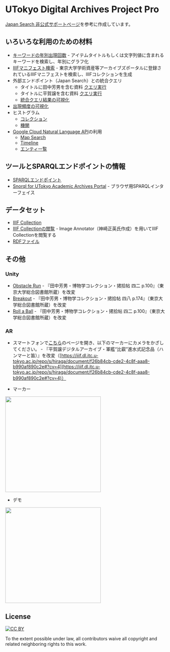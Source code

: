 # UTokyo Digital Archives Project Pro

[Japan Search 非公式サポートページ](https://www.kanzaki.com/works/ld/jpsearch/)を参考に作成しています。

## いろいろな利用のための材料
* [キーワードの年別出現回数](https://nakamura196.github.io/portal_pro/kwitem-frequency/) - アイテムタイトルもしくは文字列値に含まれるキーワードを検索し、年別にグラフ化
* [IIIFマニフェスト検索](https://diyhistory.org/public/portal_pro/iiif-manifest.php) - 東京大学学術資産等アーカイブズポータルに登録されているIIIFマニフェストを検索し、IIIFコレクションを生成
* 外部エンドポイント（Japan Search）との統合クエリ
  * タイトルに田中芳男を含む資料 [クエリ実行](https://nakamura196.github.io/portal_pro/snorql/?query=PREFIX+dct%3A+%3Chttp%3A%2F%2Fpurl.org%2Fdc%2Fterms%2F%3E%0D%0APREFIX+jps%3A+%3Chttps%3A%2F%2Fjpsearch.go.jp%2Fterm%2Fproperty%23%3E%0D%0APREFIX+schema%3A+%3Chttp%3A%2F%2Fschema.org%2F%3E%0D%0ASELECT+DISTINCT+%3Fs+%3Ftitle+%3Forg+%3Fimage+WHERE+%7B%0D%0A++++%7B%0D%0A++++++++SERVICE+%3Chttps%3A%2F%2Fjpsearch.go.jp%2Frdf%2Fsparql%3E+%7B%0D%0A++++++++++%3Fs+rdfs%3Alabel+%3Ftitle+.%0D%0A++++++++++%3Ftitle+bif%3Acontains+%27%22%E7%94%B0%E4%B8%AD%E8%8A%B3%E7%94%B7%22%27+.+%0D%0A++++++++++%3Fs+jps%3AaccessInfo+%3FaccessInfo+.+%0D%0A++++++++++%3FaccessInfo+schema%3Aprovider+%3ForgUri.+%0D%0A++++++++++%3ForgUri+schema%3Aname+%3Forg.+%0D%0A++++++++++filter%28lang%28%3Forg%29+%3D+%22ja%22%29%0D%0A++++++++++optional+%7B+%3Fs+schema%3Aimage+%3Fimage.+%7D%0D%0A++++++++%7D%0D%0A++++%7D+UNION+%7B%0D%0A++++++%3Fs+dct%3Atitle+%3Ftitle.%0D%0A++++++%3Ftitle+bif%3Acontains+%27%22%E7%94%B0%E4%B8%AD%E8%8A%B3%E7%94%B7%22%27+.+%0D%0A++++++%3Fs+dcndl%3AdigitizedPublisher+%3Forg.%0D%0A++++++filter%28lang%28%3Forg%29+%3D+%22ja%22%29%0D%0A++++++optional+%7B+%3Fs+foaf%3Athumbnail+%3Fimage.+%7D%0D%0A++++%7D%0D%0A%7D+order+by+%3Forg)
  * タイトルに平賀譲を含む資料 [クエリ実行](https://nakamura196.github.io/portal_pro/snorql/?query=PREFIX+dct%3A+%3Chttp%3A%2F%2Fpurl.org%2Fdc%2Fterms%2F%3E%0D%0APREFIX+jps%3A+%3Chttps%3A%2F%2Fjpsearch.go.jp%2Fterm%2Fproperty%23%3E%0D%0APREFIX+schema%3A+%3Chttp%3A%2F%2Fschema.org%2F%3E%0D%0ASELECT+DISTINCT+%3Fs+%3Ftitle+%3Forg+%3Fimage+WHERE+%7B%0D%0A++++%7B%0D%0A++++++++SERVICE+%3Chttps%3A%2F%2Fjpsearch.go.jp%2Frdf%2Fsparql%3E+%7B%0D%0A++++++++++%3Fs+rdfs%3Alabel+%3Ftitle+.%0D%0A++++++++++%3Ftitle+bif%3Acontains+%27%22%E5%B9%B3%E8%B3%80%E8%AD%B2%22%27+.+%0D%0A++++++++++%3Fs+jps%3AaccessInfo+%3FaccessInfo+.+%0D%0A++++++++++%3FaccessInfo+schema%3Aprovider+%3ForgUri.+%0D%0A++++++++++%3ForgUri+schema%3Aname+%3Forg.+%0D%0A++++++++++filter%28lang%28%3Forg%29+%3D+%22ja%22%29%0D%0A++++++++++optional+%7B+%3Fs+schema%3Aimage+%3Fimage.+%7D%0D%0A++++++++%7D%0D%0A++++%7D+UNION+%7B%0D%0A++++++%3Fs+dct%3Atitle+%3Ftitle.%0D%0A++++++%3Ftitle+bif%3Acontains+%27%22%E5%B9%B3%E8%B3%80%E8%AD%B2%22%27+.+%0D%0A++++++%3Fs+dcndl%3AdigitizedPublisher+%3Forg.%0D%0A++++++filter%28lang%28%3Forg%29+%3D+%22ja%22%29%0D%0A++++++optional+%7B+%3Fs+foaf%3Athumbnail+%3Fimage.+%7D%0D%0A++++%7D%0D%0A%7D+order+by+%3Forg)
  * [統合クエリ結果の可視化](https://nakamura196.github.io/portal_pro/fedquery)
* [出現頻度の可視化](https://nakamura196.github.io/portal_pro/freq)
* ヒストグラム
  * [コレクション](https://nakamura196.github.io/portal_pro/collections)
  * [機関](https://nakamura196.github.io/portal_pro/providers)
* [Google Cloud Natural Language API](https://cloud.google.com/natural-language/?hl=ja)の利用
  * [Map Search](https://nakamura196.github.io/portal_pro/map)
  * [Timeline](https://nakamura196.github.io/portal_pro/timeline)
  * [エンティ一覧](https://nakamura196.github.io/portal_pro/entity)
  
## ツールとSPARQLエンドポイントの情報
* [SPARQLエンドポイント](https://sparql.dl.itc.u-tokyo.ac.jp)
* [Snorql for UTokyo Academic Archives Portal](https://nakamura196.github.io/portal_pro/snorql/) - ブラウザ用SPARQLインターフェイス

## データセット
* [IIIF Collection](https://github.com/nakamura196/portal_pro/blob/master/docs/data/collection.json)
* [IIIF Collectionの閲覧](http://kanzaki.com/works/2016/pub/image-annotator?u=https://raw.githubusercontent.com/nakamura196/portal_pro/master/docs/data/collection.json) - Image Annotator（神崎正英氏作成）を用いてIIIF Collectionを閲覧する
* [RDFファイル](https://github.com/nakamura196/portal_pro/blob/master/docs/data/data.rdf)

## その他
### Unity
* [Obstacle Run](https://nakamura196.github.io/portal_pro/unity/or/) - 『田中芳男・博物学コレクション・捃拾帖 四二 p.100』（東京大学総合図書館所蔵）を改変
* [Breakout](https://nakamura196.github.io/portal_pro/unity/breakout/) - 『田中芳男・博物学コレクション・捃拾帖 四八 p.174』（東京大学総合図書館所蔵）を改変
* [Roll a Ball](https://nakamura196.github.io/portal_pro/unity/rab/) - 『田中芳男・博物学コレクション・捃拾帖 四二 p.100』（東京大学総合図書館所蔵）を改変

### AR
* スマートフォンで[こちら](https://nakamura196.github.io/portal_pro/js/ar/)のページを開き、以下のマーカーにカメラをかざしてください。 - 『平賀譲デジタルアーカイブ・軍艦“比叡”進水式記念品（ハンマーと笛）』を改変（[https://iiif.dl.itc.u-tokyo.ac.jp/repo/s/hiraga/document/f26b84cb-cde2-4c8f-aaa8-b990af890c2e#?cv=4](https://iiif.dl.itc.u-tokyo.ac.jp/repo/s/hiraga/document/f26b84cb-cde2-4c8f-aaa8-b990af890c2e#?cv=4)）

* マーカー
<img src="https://jeromeetienne.github.io/AR.js/data/images/HIRO.jpg" width="300px"/>

* デモ
<img src="https://nakamura196.github.io/portal_pro/js/ar/demo.png" width="300px"/>

## License

[![CC BY](http://mirrors.creativecommons.org/presskit/buttons/88x31/svg/by.svg)](https://creativecommons.org/licenses/by/4.0/)

To the extent possible under law, all contributors waive all copyright and related neighboring rights to this work.

